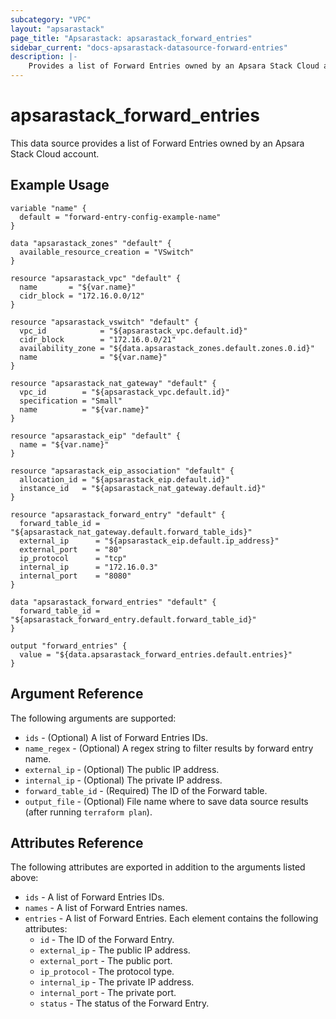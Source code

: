 ```yaml
---
subcategory: "VPC"
layout: "apsarastack"
page_title: "Apsarastack: apsarastack_forward_entries"
sidebar_current: "docs-apsarastack-datasource-forward-entries"
description: |-
    Provides a list of Forward Entries owned by an Apsara Stack Cloud account.
---
```


# apsarastack\_forward\_entries

This data source provides a list of Forward Entries owned by an Apsara Stack Cloud account.


## Example Usage

```
variable "name" {
  default = "forward-entry-config-example-name"
}

data "apsarastack_zones" "default" {
  available_resource_creation = "VSwitch"
}

resource "apsarastack_vpc" "default" {
  name       = "${var.name}"
  cidr_block = "172.16.0.0/12"
}

resource "apsarastack_vswitch" "default" {
  vpc_id            = "${apsarastack_vpc.default.id}"
  cidr_block        = "172.16.0.0/21"
  availability_zone = "${data.apsarastack_zones.default.zones.0.id}"
  name              = "${var.name}"
}

resource "apsarastack_nat_gateway" "default" {
  vpc_id        = "${apsarastack_vpc.default.id}"
  specification = "Small"
  name          = "${var.name}"
}

resource "apsarastack_eip" "default" {
  name = "${var.name}"
}

resource "apsarastack_eip_association" "default" {
  allocation_id = "${apsarastack_eip.default.id}"
  instance_id   = "${apsarastack_nat_gateway.default.id}"
}

resource "apsarastack_forward_entry" "default" {
  forward_table_id = "${apsarastack_nat_gateway.default.forward_table_ids}"
  external_ip      = "${apsarastack_eip.default.ip_address}"
  external_port    = "80"
  ip_protocol      = "tcp"
  internal_ip      = "172.16.0.3"
  internal_port    = "8080"
}

data "apsarastack_forward_entries" "default" {
  forward_table_id = "${apsarastack_forward_entry.default.forward_table_id}"
}

output "forward_entries" {
  value = "${data.apsarastack_forward_entries.default.entries}"
}

```

## Argument Reference

The following arguments are supported:

* `ids` - (Optional) A list of Forward Entries IDs.
* `name_regex` - (Optional) A regex string to filter results by forward entry name.
* `external_ip` - (Optional) The public IP address.
* `internal_ip` - (Optional) The private IP address.
* `forward_table_id` - (Required) The ID of the Forward table.
* `output_file` - (Optional) File name where to save data source results (after running `terraform plan`).

## Attributes Reference

The following attributes are exported in addition to the arguments listed above:

* `ids` - A list of Forward Entries IDs.
* `names` - A list of Forward Entries names.
* `entries` - A list of Forward Entries. Each element contains the following attributes:
  * `id` - The ID of the Forward Entry.
  * `external_ip` - The public IP address.
  * `external_port` - The public port.
  * `ip_protocol` - The protocol type.
  * `internal_ip` - The private IP address.
  * `internal_port` - The private port.
  * `status` - The status of the Forward Entry.


